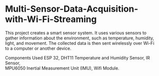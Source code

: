 # Multi-Sensor-Data-Acquisition-with-Wi-Fi-Streaming
This project creates a smart sensor system. It uses various sensors to 
gather information about the environment, such as temperature, 
humidity, light, and movement. The collected data is then sent 
wirelessly over Wi-Fi to a computer or another device. 

Components Used 
ESP 32, DHT11 Temperature and Humidity Sensor, IR Sensor,      
MPU6050 Inertial Measurement Unit (IMU), Wifi Module. 
